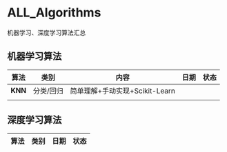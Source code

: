 # ALL_Algorithms
机器学习、深度学习算法汇总

## 机器学习算法

| 算法    | 类别      | 内容                           | 日期       | 状态 |
| ------- | --------- | ------------------------------ | ---------- | ---- |
| **KNN** | 分类/回归 | 简单理解+手动实现+Scikit-Learn |  |     |
|         |           |                                |            |      |

## 深度学习算法

| 算法 | 类别 | 日期 | 状态 |
| ---- | ---- | ---- | ---- |
